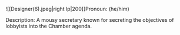 ![[Designer(6).jpeg|right lp|200]]Pronoun: (he/him)

Description: A mousy secretary known for secreting the objectives 
of lobbyists into the Chamber agenda.